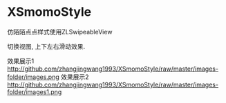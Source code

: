 # XSmomoStyle
仿陌陌点点样式使用ZLSwipeableView

切换视图, 上下左右滑动效果.

效果展示1
http://github.com/zhangjingwang1993/XSmomoStyle/raw/master/images-folder/images.png
效果展示2
http://github.com/zhangjingwang1993/XSmomoStyle/raw/master/images-folder/images1.png